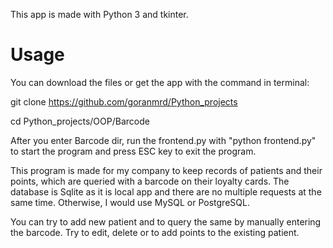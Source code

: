 This app is made with Python 3 and tkinter.

<h1>Usage</h1>

You can download the files or get the app with the command in terminal:

git clone https://github.com/goranmrd/Python_projects

cd Python_projects/OOP/Barcode

After you enter Barcode dir, run the frontend.py with "python frontend.py" to start the program and press ESC key to exit the program.

This program is made for my company to keep records of patients and their points, 
which are queried with a barcode on their loyalty cards. 
The database is Sqlite as it is local app and there are no multiple requests at the same time. Otherwise, I would use MySQL or 
PostgreSQL.

You can try to add new patient and to query the same by manually entering the barcode. Try to edit, delete or to add points to
the existing patient.
